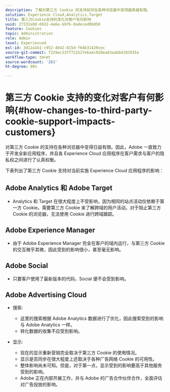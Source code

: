 ```yaml
---
description: 了解对第三方 Cookie 的支持如何在各种浏览器中变得越来越有限。
solution: Experience Cloud,Analytics,Target
title: 第三方Cookie支持的变化对客户有何影响
uuid: 27332e0d-6932-4a6e-b97b-0adeced0b050
feature: Cookies
topic: Administration
role: Admin
level: Experienced
exl-id: 3d12a1b1-c952-4b42-815d-f64b31429cec
source-git-commit: f229ec33ff721527e6a4c920ea63eabb4102935a
workflow-type: tm+mt
source-wordcount: '263'
ht-degree: 96%

---
```


# 第三方 Cookie 支持的变化对客户有何影响{#how-changes-to-third-party-cookie-support-impacts-customers}

对第三方 Cookie 的支持在各种浏览器中变得日益有限。因此，Adobe 一直致力于开发全新应用程序，并且各 Experience Cloud 应用程序在客户需求与客户的隐私权之间进行了认真权衡。

下表列出了第三方 Cookie 支持对当前实施 Experience Cloud 应用程序的影响：

## Adobe Analytics 和 Adobe Target

* Analytics 和 Target 在很大程度上不受影响，因为相同的站点活动仅依赖于第一方 Cookie。需要第三方 Cookie 来了解跨域的用户活动。对于阻止第三方 Cookie 的浏览器，无法使用 Cookie 进行跨域跟踪。

## Adobe Experience Manager

* 由于 Adobe Experience Manager 完全在客户的域内运行，与第三方 Cookie 的交互微乎其微，因此受到的影响很小，甚至毫无影响。

## Adobe Social

* 只要客户使用了最新版本的代码，Social 便不会受到影响。

## Adobe Advertising Cloud

* 搜索:

   * 这里的搜索根据 Adobe Analytics 数据进行了优化，因此搜索受到的影响与 Adobe Analytics 一样。
   * 转化数据的收集不应受到影响。

* 显示:

   * 现在的显示重新营销完全取决于第三方 Cookie 的使用情况。
   * 显示是否同步在很大程度上还取决于各种广告网络 Cookie 的可用性。
   * 整体影响尚未可知。但是，对于第一点，显示受到的影响要高于其他服务受到的影响。
   * Adobe 正在内部开展工作，并与 Adobe 的广告合作伙伴合作，全面评估对广告投放的影响。
